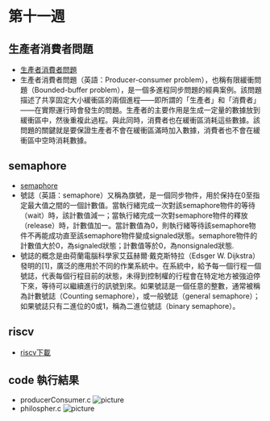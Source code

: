 # 第十一週
## 生產者消費者問題
* [生產者消費者問題](https://zh.wikipedia.org/wiki/%E7%94%9F%E4%BA%A7%E8%80%85%E6%B6%88%E8%B4%B9%E8%80%85%E9%97%AE%E9%A2%98)
* 生產者消費者問題（英語：Producer-consumer problem），也稱有限緩衝問題（Bounded-buffer problem），是一個多進程同步問題的經典案例。該問題描述了共享固定大小緩衝區的兩個進程——即所謂的「生產者」和「消費者」——在實際運行時會發生的問題。生產者的主要作用是生成一定量的數據放到緩衝區中，然後重複此過程。與此同時，消費者也在緩衝區消耗這些數據。該問題的關鍵就是要保證生產者不會在緩衝區滿時加入數據，消費者也不會在緩衝區中空時消耗數據。
## semaphore
* [semaphore](https://zh.wikipedia.org/wiki/%E4%BF%A1%E5%8F%B7%E9%87%8F)
* 號誌（英語：semaphore）又稱為旗號，是一個同步物件，用於保持在0至指定最大值之間的一個計數值。當執行緒完成一次對該semaphore物件的等待（wait）時，該計數值減一；當執行緒完成一次對semaphore物件的釋放（release）時，計數值加一。當計數值為0，則執行緒等待該semaphore物件不再能成功直至該semaphore物件變成signaled狀態。semaphore物件的計數值大於0，為signaled狀態；計數值等於0，為nonsignaled狀態.
* 號誌的概念是由荷蘭電腦科學家艾茲赫爾·戴克斯特拉（Edsger W. Dijkstra）發明的[1]，廣泛的應用於不同的作業系統中。在系統中，給予每一個行程一個號誌，代表每個行程目前的狀態，未得到控制權的行程會在特定地方被強迫停下來，等待可以繼續進行的訊號到來。如果號誌是一個任意的整數，通常被稱為計數號誌（Counting semaphore），或一般號誌（general semaphore）；如果號誌只有二進位的0或1，稱為二進位號誌（binary semaphore）。
## riscv
* [riscv下載](https://github.com/riscv/riscv-gnu-toolchain?fbclid=IwAR0HV13KK6JINGAxT-4bFcHsZG6LQPMBGaUJdq28IIvQ8ZLyFQ46Y1KMU1I)

## code 執行結果
* producerConsumer.c
![picture]()
* philospher.c
![picture]()


